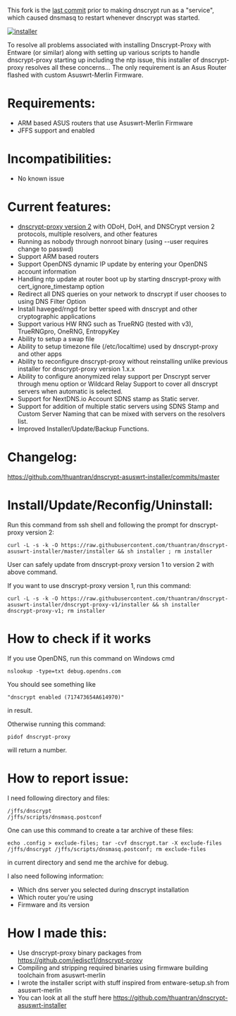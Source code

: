 This fork is the <a href="https://github.com/thuantran/dnscrypt-asuswrt-installer/tree/e76af9187cc06e2c288957e3c1232704597a44e9">last commit</a> prior to making dnscrypt run as a "service", which caused dnsmasq to restart whenever dnscrypt was started.

<a href="https://ibb.co/3CmV5dX"><img src="https://i.ibb.co/nLM4qm2/installer.jpg" alt="installer" border="0"></a>

To resolve all problems associated with installing Dnscrypt-Proxy with Entware (or similar) along with setting up various scripts to handle dnscrypt-proxy starting up including the ntp issue, this installer of dnscrypt-proxy resolves all these concerns... The only requirement is an Asus Router flashed with custom Asuswrt-Merlin Firmware.

# Requirements:
- ARM based ASUS routers that use Asuswrt-Merlin Firmware
- JFFS support and enabled

# Incompatibilities:
- No known issue

# Current features:
- [dnscrypt-proxy version 2](https://github.com/jedisct1/dnscrypt-proxy) with ODoH, DoH, and DNSCrypt version 2 protocols, multiple resolvers, and other features
- Running as nobody through nonroot binary (using --user requires change to passwd)
- Support ARM based routers
- Support OpenDNS dynamic IP update by entering your OpenDNS account information
- Handling ntp update at router boot up by starting dnscrypt-proxy with cert_ignore_timestamp option
- Redirect all DNS queries on your network to dnscrypt if user chooses to using DNS Filter Option
- Install haveged/rngd for better speed with dnscrypt and other cryptographic applications
- Support various HW RNG such as TrueRNG (tested with v3), TrueRNGpro, OneRNG, EntropyKey
- Ability to setup a swap file
- Ability to setup timezone file (/etc/localtime) used by dnscrypt-proxy and other apps
- Ability to reconfigure dnscrypt-proxy without reinstalling unlike previous installer for dnscrypt-proxy version 1.x.x
- Ability to configure anonymized relay support per Dnscrypt server through menu option or Wildcard Relay Support to cover all dnscrypt servers when automatic is selected.
- Support for NextDNS.io Account SDNS stamp as Static server.
- Support for addition of multiple static servers using SDNS Stamp and Custom Server Naming that can be mixed with servers on the resolvers list.
- Improved Installer/Update/Backup Functions.

# Changelog:
https://github.com/thuantran/dnscrypt-asuswrt-installer/commits/master

# Install/Update/Reconfig/Uninstall:
Run this command from ssh shell and following the prompt for dnscrypt-proxy version 2:
```
curl -L -s -k -O https://raw.githubusercontent.com/thuantran/dnscrypt-asuswrt-installer/master/installer && sh installer ; rm installer
```
User can safely update from dnscrypt-proxy version 1 to version 2 with above command.

If you want to use dnscrypt-proxy version 1, run this command:
```
curl -L -s -k -O https://raw.githubusercontent.com/thuantran/dnscrypt-asuswrt-installer/dnscrypt-proxy-v1/installer && sh installer dnscrypt-proxy-v1; rm installer
```

# How to check if it works
If you use OpenDNS, run this command on Windows cmd
```
nslookup -type=txt debug.opendns.com
```
You should see something like
```
"dnscrypt enabled (717473654A614970)"
```
in result.

Otherwise running this command:
```
pidof dnscrypt-proxy
```
will return a number.

# How to report issue:
I need following directory and files:
```
/jffs/dnscrypt
/jffs/scripts/dnsmasq.postconf
```
One can use this command to create a tar archive of these files:
```
echo .config > exclude-files; tar -cvf dnscrypt.tar -X exclude-files /jffs/dnscrypt /jffs/scripts/dnsmasq.postconf; rm exclude-files
```
in current directory and send me the archive for debug.

I also need following information:
- Which dns server you selected during dnscrypt installation
- Which router you're using
- Firmware and its version

# How I made this:
- Use dnscrypt-proxy binary packages from https://github.com/jedisct1/dnscrypt-proxy
- Compiling and stripping required binaries using firmware building toolchain from asuswrt-merlin
- I wrote the installer script with stuff inspired from entware-setup.sh from asuswrt-merlin
- You can look at all the stuff here https://github.com/thuantran/dnscrypt-asuswrt-installer
